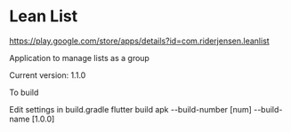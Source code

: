 # Lean List
https://play.google.com/store/apps/details?id=com.riderjensen.leanlist

Application to manage lists as a group

Current version: 1.1.0

To build

Edit settings in build.gradle
flutter build apk --build-number [num] --build-name [1.0.0]
